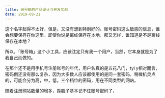 ```yaml
---
title: 账号箱的产品设计与开发实战
date: 2019-08-21
---
```


这个名字起得不太好，但是，又没有想到特别好的。账号密码这么敏感的信息，谁会想要保存在你这里，即使你说是离线保存在本地，那又怎样，谁知道是不是离线保存在本地？

所以，「账号箱」这个小工具，应该注定只有我一个用户，当然，它本身就是为了我自己而做的。

在那个还不是用手机号注册账号的年代，用户名真的是五花八门，tyi y相对而言，密码倒还没有那么复杂，因为大多数人应该都使用的是同一套密码，稍微机灵点的，可能会分为高，中，低，三个档位的密码，用在不同类型的网站。

随着注册网站数量的增多，靠脑子基本记不住账号密码了，